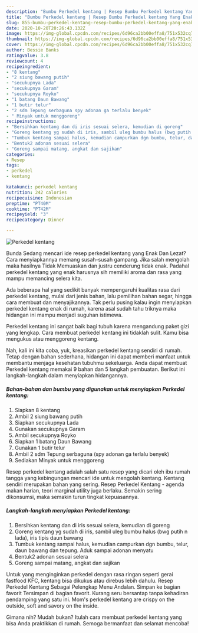 ```yaml
---
description: "Bumbu Perkedel kentang | Resep Bumbu Perkedel kentang Yang Enak Banget"
title: "Bumbu Perkedel kentang | Resep Bumbu Perkedel kentang Yang Enak Banget"
slug: 855-bumbu-perkedel-kentang-resep-bumbu-perkedel-kentang-yang-enak-banget
date: 2020-10-20T20:26:43.132Z
image: https://img-global.cpcdn.com/recipes/6d96ca2bb00effa8/751x532cq70/perkedel-kentang-foto-resep-utama.jpg
thumbnail: https://img-global.cpcdn.com/recipes/6d96ca2bb00effa8/751x532cq70/perkedel-kentang-foto-resep-utama.jpg
cover: https://img-global.cpcdn.com/recipes/6d96ca2bb00effa8/751x532cq70/perkedel-kentang-foto-resep-utama.jpg
author: Bessie Banks
ratingvalue: 3.8
reviewcount: 4
recipeingredient:
- "8 kentang"
- "2 siung bawang putih"
- "secukupnya Lada"
- "secukupnya Garam"
- "secukupnya Royko"
- "1 batang Daun Bawang"
- "1 butir telur"
- "2 sdm Tepung serbaguna spy adonan ga terlalu benyek"
- " Minyak untuk menggoreng"
recipeinstructions:
- "Bersihkan kentang dan di iris sesuai selera, kemudian di goreng"
- "Goreng kentang yg sudah di iris, sambil uleg bumbu halus (bwg putih n lada), iris tipis daun bawang"
- "Tumbuk kentang sampai halus, kemudian campurkan dgn bumbu, telur, daun bawang dan tepung. Aduk sampai adonan menyatu"
- "Bentuk2 adonan sesuai selera"
- "Goreng sampai matang, angkat dan sajikan"
categories:
- Resep
tags:
- perkedel
- kentang

katakunci: perkedel kentang 
nutrition: 242 calories
recipecuisine: Indonesian
preptime: "PT40M"
cooktime: "PT42M"
recipeyield: "3"
recipecategory: Dinner

---
```



![Perkedel kentang](https://img-global.cpcdn.com/recipes/6d96ca2bb00effa8/751x532cq70/perkedel-kentang-foto-resep-utama.jpg)

Bunda Sedang mencari ide resep perkedel kentang yang Enak Dan Lezat? Cara menyiapkannya memang susah-susah gampang. Jika salah mengolah maka hasilnya Tidak Memuaskan dan justru cenderung tidak enak. Padahal perkedel kentang yang enak harusnya sih memiliki aroma dan rasa yang mampu memancing selera kita.

Ada beberapa hal yang sedikit banyak mempengaruhi kualitas rasa dari perkedel kentang, mulai dari jenis bahan, lalu pemilihan bahan segar, hingga cara membuat dan menyajikannya. Tak perlu pusing kalau ingin menyiapkan perkedel kentang enak di rumah, karena asal sudah tahu triknya maka hidangan ini mampu menjadi suguhan istimewa.

Perkedel kentang ini sangat baik bagi tubuh karena mengandung paket gizi yang lengkap. Cara membuat perkedel kentang ini tidaklah sulit. Kamu bisa mengukus atau menggoreng kentang.


Nah, kali ini kita coba, yuk, kreasikan perkedel kentang sendiri di rumah. Tetap dengan bahan sederhana, hidangan ini dapat memberi manfaat untuk membantu menjaga kesehatan tubuhmu sekeluarga. Anda dapat membuat Perkedel kentang memakai 9 bahan dan 5 langkah pembuatan. Berikut ini langkah-langkah dalam menyiapkan hidangannya.

<!--inarticleads1-->

##### Bahan-bahan dan bumbu yang digunakan untuk menyiapkan Perkedel kentang:

1. Siapkan 8 kentang
1. Ambil 2 siung bawang putih
1. Siapkan secukupnya Lada
1. Gunakan secukupnya Garam
1. Ambil secukupnya Royko
1. Siapkan 1 batang Daun Bawang
1. Gunakan 1 butir telur
1. Ambil 2 sdm Tepung serbaguna (spy adonan ga terlalu benyek)
1. Sediakan  Minyak untuk menggoreng


Resep perkedel kentang adalah salah satu resep yang dicari oleh ibu rumah tangga yang kebingungan mencari ide untuk mengolah kentang. Kentang sendiri merupakan bahan yang sering. Resep Perkedel Kentang - agenda makan harian, teori marginal utility juga berlaku. Semakin sering dikonsumsi, maka semakin turun tingkat kepuasannya. 

<!--inarticleads2-->

##### Langkah-langkah menyiapkan Perkedel kentang:

1. Bersihkan kentang dan di iris sesuai selera, kemudian di goreng
1. Goreng kentang yg sudah di iris, sambil uleg bumbu halus (bwg putih n lada), iris tipis daun bawang
1. Tumbuk kentang sampai halus, kemudian campurkan dgn bumbu, telur, daun bawang dan tepung. Aduk sampai adonan menyatu
1. Bentuk2 adonan sesuai selera
1. Goreng sampai matang, angkat dan sajikan


Untuk yang menginginkan perkedel dengan rasa ringan seperti gerai fastfood KFC, kentang bisa dikukus atau direbus lebih dahulu. Resep Perkedel Kentang Sebagai Pelengkap Menu Andalan. Simpan ke bagian favorit Tersimpan di bagian favorit. Kurang seru bersantap tanpa kehadiran pendamping yang satu ini. Mom&#39;s perkedel kentang are crispy on the outside, soft and savory on the inside. 

Gimana nih? Mudah bukan? Itulah cara membuat perkedel kentang yang bisa Anda praktikkan di rumah. Semoga bermanfaat dan selamat mencoba!

